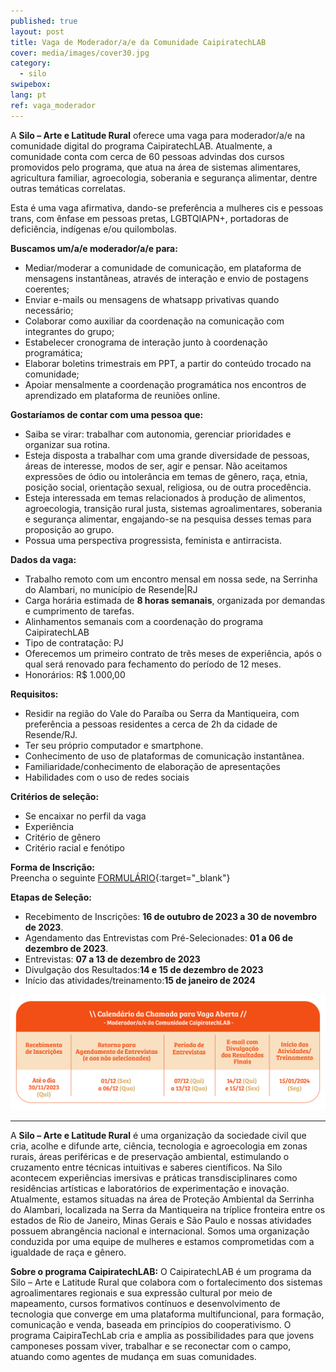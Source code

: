 ```yaml
---
published: true
layout: post
title: Vaga de Moderador/a/e da Comunidade CaipiratechLAB
cover: media/images/cover30.jpg
category:
  - silo
swipebox:
lang: pt
ref: vaga_moderador
---
```



A **Silo – Arte e Latitude Rural** oferece uma vaga para 
moderador/a/e na comunidade digital do programa CaipiratechLAB. Atualmente, a comunidade conta com cerca de 60 pessoas advindas dos cursos promovidos pelo programa, que atua na área de sistemas alimentares, agricultura familiar, agroecologia, soberania e segurança alimentar, dentre outras temáticas correlatas. 

Esta é uma vaga afirmativa, dando-se preferência a mulheres cis e pessoas trans, com ênfase em pessoas pretas, LGBTQIAPN+, portadoras de deficiência, indígenas e/ou quilombolas. 

**Buscamos um/a/e moderador/a/e para:**  
- Mediar/moderar a comunidade de comunicação, em plataforma de mensagens instantâneas, através de interação e envio de postagens coerentes; 
- Enviar e-mails ou mensagens de whatsapp privativas quando necessário; 
- Colaborar como auxiliar da coordenação na comunicação com integrantes do grupo; 
- Estabelecer cronograma de interação junto à coordenação programática;
- Elaborar boletins trimestrais em PPT, a partir do conteúdo trocado na comunidade; 
- Apoiar mensalmente a coordenação programática nos encontros de aprendizado em plataforma de reuniões online.

**Gostaríamos de contar com uma pessoa que:**  
- Saiba se virar: trabalhar com autonomia, gerenciar prioridades e organizar sua rotina.
- Esteja disposta a trabalhar com uma grande diversidade de pessoas, áreas de interesse, modos de ser, agir e pensar. Não aceitamos expressões de ódio ou intolerância em temas de gênero, raça, etnia, posição social, orientação sexual, religiosa, ou de outra procedência.
- Esteja interessada em temas relacionados à produção de alimentos, agroecologia, transição rural justa, sistemas agroalimentares, soberania e segurança alimentar, engajando-se na pesquisa desses temas para proposição ao grupo.
- Possua uma perspectiva progressista, feminista e antirracista.

**Dados da vaga:**  
- Trabalho remoto com um encontro mensal em nossa sede, na Serrinha do Alambari, no município de Resende\|RJ
- Carga horária estimada de **8 horas semanais**, organizada por demandas e cumprimento de tarefas.
- Alinhamentos semanais com a coordenação do programa CaipiratechLAB
- Tipo de contratação: PJ 
- Oferecemos um primeiro contrato de três meses de experiência, após o qual será renovado para fechamento do período de 12 meses.
- Honorários: R$ 1.000,00

**Requisitos:**
- Residir na região do Vale do Paraíba ou Serra da Mantiqueira, com preferência a pessoas residentes a cerca de 2h da cidade de Resende/RJ.
- Ter seu próprio computador e smartphone.
- Conhecimento de uso de plataformas de comunicação instantânea.
- Familiaridade/conhecimento de elaboração de apresentações 
- Habilidades com o uso de redes sociais

**Critérios de seleção:**
- Se encaixar no perfil da vaga
- Experiência
- Critério de gênero
- Critério racial e fenótipo

**Forma de Inscrição:**  
Preencha o seguinte [FORMULÁRIO](https://forms.gle/GuEU1K5rF1yC86Tv6){:target="_blank"}

**Etapas de Seleção:**  
- Recebimento de Inscrições: **16 de outubro de 2023 a 30 de novembro de 2023**.  
- Agendamento das Entrevistas com Pré-Selecionades: **01 a 06 de dezembro de 2023**.  
- Entrevistas: **07 a 13 de dezembro de 2023**  
- Divulgação dos Resultados:**14 e 15 de dezembro de 2023**  
- Início das atividades/treinamento:**15 de janeiro de 2024**  


![](/media/images/calendario_chamada_moderadora_caip.jpg)

---

A **Silo – Arte e Latitude Rural** é uma organização da sociedade civil que cria, acolhe e difunde arte, ciência, tecnologia e agroecologia em zonas rurais, áreas periféricas e de preservação ambiental, estimulando o cruzamento entre técnicas intuitivas e saberes científicos. Na Silo acontecem experiências imersivas e práticas transdisciplinares como residências artísticas e laboratórios de experimentação e inovação. Atualmente, estamos situadas na área de Proteção Ambiental da Serrinha do Alambari, localizada na Serra da Mantiqueira na tríplice fronteira entre os estados de Rio de Janeiro, Minas Gerais e São Paulo e nossas atividades possuem abrangência nacional e internacional. Somos uma organização conduzida por uma equipe de mulheres e estamos comprometidas com a igualdade de raça e gênero.

**Sobre o programa CaipiratechLAB:**
O CaipiratechLAB é um programa da Silo – Arte e Latitude Rural que colabora com o fortalecimento dos sistemas agroalimentares regionais e sua expressão cultural por meio de mapeamento, cursos formativos contínuos e desenvolvimento de tecnologia que converge em uma plataforma multifuncional, para formação, comunicação e venda, baseada em princípios do cooperativismo. O programa CaipiraTechLab cria e amplia as possibilidades para que jovens camponeses possam viver, trabalhar e se reconectar com o campo, atuando como agentes de mudança em suas comunidades. 
